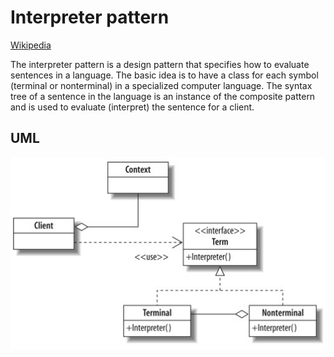 Interpreter pattern
=========================

[Wikipedia](http://en.wikipedia.org/wiki/Interpreter_pattern)

The interpreter pattern is a design pattern that specifies how to evaluate sentences in a language. 
The basic idea is to have a class for each symbol (terminal or nonterminal) in a specialized computer language. 
The syntax tree of a sentence in the language is an instance of the composite pattern and is used to evaluate (interpret) the sentence for a client.

UML
-------------------------

![Alt text](../../uml/interpreter.jpg)
